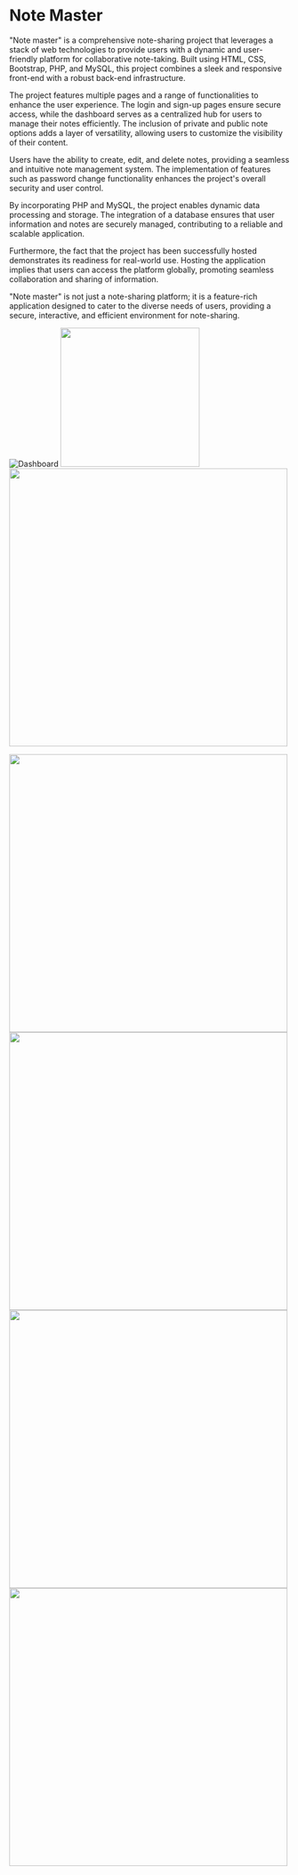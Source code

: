 # Note Master

"Note master" is a comprehensive note-sharing project that leverages a stack of web technologies to provide users with a dynamic and user-friendly platform for collaborative note-taking. Built using HTML, CSS, Bootstrap, PHP, and MySQL, this project combines a sleek and responsive front-end with a robust back-end infrastructure.

The project features multiple pages and a range of functionalities to enhance the user experience. The login and sign-up pages ensure secure access, while the dashboard serves as a centralized hub for users to manage their notes efficiently. The inclusion of private and public note options adds a layer of versatility, allowing users to customize the visibility of their content.

Users have the ability to create, edit, and delete notes, providing a seamless and intuitive note management system. The implementation of features such as password change functionality enhances the project's overall security and user control.

By incorporating PHP and MySQL, the project enables dynamic data processing and storage. The integration of a database ensures that user information and notes are securely managed, contributing to a reliable and scalable application.

Furthermore, the fact that the project has been successfully hosted demonstrates its readiness for real-world use. Hosting the application implies that users can access the platform globally, promoting seamless collaboration and sharing of information.

"Note master" is not just a note-sharing platform; it is a feature-rich application designed to cater to the diverse needs of users, providing a secure, interactive, and efficient environment for note-sharing.


![Dashboard](https://github.com/pavandoescode/Note-Master/assets/109412992/a092f489-b385-4453-87a6-ff659d7e90ba)
<img src="https://github.com/pavandoescode/Note-Master/assets/109412992/e8f6581a-f07b-4cce-8652-cfb8977ede3e" width="250" /> <br>
<img src="https://github.com/pavandoescode/Note-Master/assets/109412992/f1c38352-b194-48c3-acb6-d439d7c10578" width="500" /> <br>

<img src="https://github.com/pavandoescode/Note-Master/assets/109412992/14bd9bc4-679e-48e4-a791-8e5ccd19a2dc" width="500" /> <br>
<img src="https://github.com/pavandoescode/Note-Master/assets/109412992/cc03618b-cea3-4715-84f3-a751b6769418" width="500" /> <br>
<img src="https://github.com/pavandoescode/Note-Master/assets/109412992/bc362aa4-c6a5-44c2-bdee-fbb62405c1d5" width="500" /> <br>
<img src="https://github.com/pavandoescode/Note-Master/assets/109412992/f6180eb4-8f13-4fa4-9343-6fc683fae281" width="500" /> <br>




